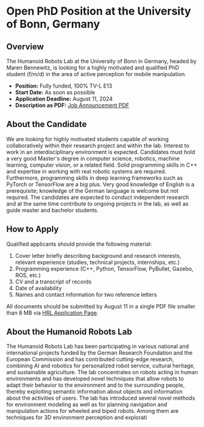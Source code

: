 # Open PhD Position at the University of Bonn, Germany

## Overview
The Humanoid Robots Lab at the University of Bonn in Germany, headed by Maren Bennewitz, is looking for a highly motivated and qualified PhD student (f/m/d) in the area of active perception for mobile manipulation.

- **Position:** Fully funded, 100% TV-L E13
- **Start Date:** As soon as possible
- **Application Deadline:** August 11, 2024
- **Description as PDF:** [Job Announcement PDF](https://www.hrl.uni-bonn.de/jobs/2024_07__job_announcement_phd.pdf)

## About the Candidate
We are looking for highly motivated students capable of working collaboratively within their research project and within the lab. Interest to work in an interdisciplinary environment is expected. Candidates must hold a very good Master's degree in computer science, robotics, machine learning, computer vision, or a related field. Solid programming skills in C++ and expertise in working with real robotic systems are required. Furthermore, programming skills in deep learning frameworks such as PyTorch or TensorFlow are a big plus. Very good knowledge of English is a prerequisite; knowledge of the German language is welcome but not required. The candidates are expected to conduct independent research and at the same time contribute to ongoing projects in the lab, as well as guide master and bachelor students.

## How to Apply
Qualified applicants should provide the following material:
1. Cover letter briefly describing background and research interests, relevant experience (studies, technical projects, internships, etc.)
2. Programming experience (C++, Python, TensorFlow, PyBullet, Gazebo, ROS, etc.)
3. CV and a transcript of records
4. Date of availability
5. Names and contact information for two reference letters

All documents should be submitted by August 11 in a single PDF file smaller than 8 MB via [HRL Application Page](https://www.hrl.uni-bonn.de/jobs/application).

## About the Humanoid Robots Lab
The Humanoid Robots Lab has been participating in various national and international projects funded by the German Research Foundation and the European Commission and has contributed cutting-edge research, combining AI and robotics for personalized robot service, cultural heritage, and sustainable agriculture. The lab concentrates on robots acting in human environments and has developed novel techniques that allow robots to adapt their behavior to the environment and to the surrounding people, thereby exploiting semantic information about objects and information about the activities of users. The lab has introduced several novel methods for environment modeling as well as for planning navigation and manipulation actions for wheeled and biped robots. Among them are techniques for 3D environment perception and explorati
